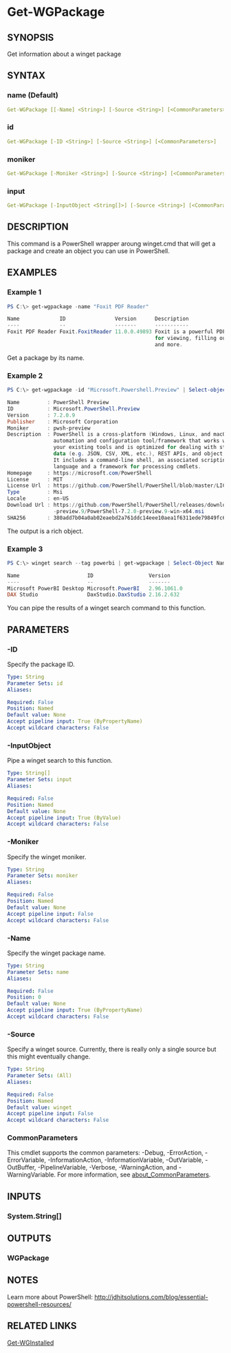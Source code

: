 ﻿---
external help file: WingetTools-help.xml
Module Name: WingetTools
online version: https://bit.ly/3jQh9MH
schema: 2.0.0
---

# Get-WGPackage

## SYNOPSIS

Get information about a winget package

## SYNTAX

### name (Default)

```yaml
Get-WGPackage [[-Name] <String>] [-Source <String>] [<CommonParameters>]
```

### id

```yaml
Get-WGPackage [-ID <String>] [-Source <String>] [<CommonParameters>]
```

### moniker

```yaml
Get-WGPackage [-Moniker <String>] [-Source <String>] [<CommonParameters>]
```

### input

```yaml
Get-WGPackage [-InputObject <String[]>] [-Source <String>] [<CommonParameters>]
```

## DESCRIPTION

This command is a PowerShell wrapper aroung winget.cmd that will get a package and create an object you can use in PowerShell.

## EXAMPLES

### Example 1

```powershell
PS C:\> get-wgpackage -name "Foxit PDF Reader"

Name             ID                Version      Description
----             --                -------      -----------
Foxit PDF Reader Foxit.FoxitReader 11.0.0.49893 Foxit is a powerful PDF reader
                                                for viewing, filling out forms
                                                and more.
```

Get a package by its name.

### Example 2

```powershell
PS C:\> get-wgpackage -id "Microsoft.Powershell.Preview" | Select-object *

Name         : PowerShell Preview
ID           : Microsoft.PowerShell.Preview
Version      : 7.2.0.9
Publisher    : Microsoft Corporation
Moniker      : pwsh-preview
Description  : PowerShell is a cross-platform (Windows, Linux, and macOS)
               automation and configuration tool/framework that works well with
               your existing tools and is optimized for dealing with structured
               data (e.g. JSON, CSV, XML, etc.), REST APIs, and object models.
               It includes a command-line shell, an associated scripting
               language and a framework for processing cmdlets.
Homepage     : https://microsoft.com/PowerShell
License      : MIT
License Url  : https://github.com/PowerShell/PowerShell/blob/master/LICENSE.txt
Type         : Msi
Locale       : en-US
Download Url : https://github.com/PowerShell/PowerShell/releases/download/v7.2.0
               -preview.9/PowerShell-7.2.0-preview.9-win-x64.msi
SHA256       : 380add7b04a0ab02eaebd2a761ddc14eee10aea1f6311ede79849fc68d765531
```

The output is a rich object.

### Example 3

```powershell
PS C:\> winget search --tag powerbi | get-wgpackage | Select-Object Name,ID,Version

Name                      ID                  Version
----                      --                  -------
Microsoft PowerBI Desktop Microsoft.PowerBI   2.96.1061.0
DAX Studio                DaxStudio.DaxStudio 2.16.2.632
```

You can pipe the results of a winget search command to this function.

## PARAMETERS

### -ID

Specify the package ID.

```yaml
Type: String
Parameter Sets: id
Aliases:

Required: False
Position: Named
Default value: None
Accept pipeline input: True (ByPropertyName)
Accept wildcard characters: False
```

### -InputObject

Pipe a winget search to this function.

```yaml
Type: String[]
Parameter Sets: input
Aliases:

Required: False
Position: Named
Default value: None
Accept pipeline input: True (ByValue)
Accept wildcard characters: False
```

### -Moniker

Specify the winget moniker.

```yaml
Type: String
Parameter Sets: moniker
Aliases:

Required: False
Position: Named
Default value: None
Accept pipeline input: False
Accept wildcard characters: False
```

### -Name

Specify the winget package name.

```yaml
Type: String
Parameter Sets: name
Aliases:

Required: False
Position: 0
Default value: None
Accept pipeline input: True (ByPropertyName)
Accept wildcard characters: False
```

### -Source

Specify a winget source. Currently, there is really only a single source but this might eventually change.

```yaml
Type: String
Parameter Sets: (All)
Aliases:

Required: False
Position: Named
Default value: winget
Accept pipeline input: False
Accept wildcard characters: False
```

### CommonParameters

This cmdlet supports the common parameters: -Debug, -ErrorAction, -ErrorVariable, -InformationAction, -InformationVariable, -OutVariable, -OutBuffer, -PipelineVariable, -Verbose, -WarningAction, and -WarningVariable. For more information, see [about_CommonParameters](http://go.microsoft.com/fwlink/?LinkID=113216).

## INPUTS

### System.String[]

## OUTPUTS

### WGPackage

## NOTES

Learn more about PowerShell: http://jdhitsolutions.com/blog/essential-powershell-resources/

## RELATED LINKS

[Get-WGInstalled](Get-WGInstalled.md)
